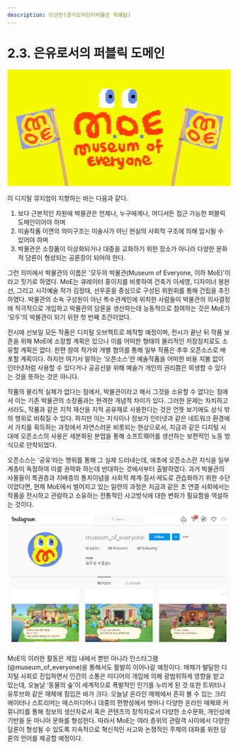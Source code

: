 ```yaml
---
description: 이상민(경기도어린이박물관 학예팀)
---
```


# 2.3. 은유로서의 퍼블릭 도메인

![&#xBAA8;&#xB450;&#xC758; &#xBC15;&#xBB3C;&#xAD00; MI](../.gitbook/assets/1_-.jpg)

이 디지털 뮤지엄이 지향하는 바는 다음과 같다.

1. 보다 근본적인 차원에 박물관은 언제나, 누구에게나, 어디서든 접근 가능한 퍼블릭 도메인이어야 하며
2. 미술작품 이면의 의미구조는 미술사가 아닌 현실의 사회적 구조에 의해 암시될 수 있어야 하며 
3. 박물관은 소장품이 이상화되거나 대중을 교화하기 위한 장소가 아니라 다양한 문화적 담론이 형성되는 공론장이 되어야 한다.

그런 의미에서 박물관의 이름은  '모두의 박물관\(Museum of Everyone, 이하 MoE\)'이라고 짓기로 하였다. MoE는 큐레이터 홍이지를 비롯하여 건축가 이세영, 디자이너 봉완선, 그리고 시각예술 작가 김정태, 선우훈을 중심으로 구성된 위원회를 통해 건립을 추진하였다. 박물관의 소속 구성원이 아닌 특수관계인에 위치한 사람들이 박물관의 의사결정에 적극적으로 개입하고 박물관의 담론을 생산하는데 능동적으로 참여하는 것은 MoE가 ‘모두’의 박물관이 되기 위한 첫 번째 조건이었다.

전시에 선보일 모든 작품은 디지털 오브젝트로 제작할 예정이며, 전시가 끝난 뒤 작품 보존을 위해 MoE에 소장할 계획은 있으나 이를 어떠한 형태의 물리적인 저장장치로도 소유할 계획은 없다. 한편 참여 작가와 개별 협의를 통해 일부 작품은 추후 오픈소스로 배포할 계획이다. 하지만 여기서 말하는 ‘오픈소스’란 예술작품을 어떠한 비용 지불 없이 인터넷처럼 사용할 수 있다거나 공공선을 위해 예술가 개인의 권리쯤은 희생할 수 있다는 것을 뜻하는 것은 아니다.

작품의 물리적 실체가 없다는 점에서, 박물관이라고 해서 그것을 소유할 수 없다는 점에서 이는 기존 박물관의 소장품과는 현격한 개념적 차이가 있다. 그러한 문제는 차치하고서라도, 작품과 같은 지적 재산을 지적 공유재로 사용한다는 것은 언뜻 보기에도 상식 밖의 행위로 비춰질 수 있다. 하지만 이는 지식이나 정보가 인터넷과 같은 네트워크 환경에서 가치를 획득하는 과정에서 자연스러운 비롯되는 현상으로서, 지금과 같은 디지털 시대에 오픈소스의 사용은 세분화된 분업을 통해 소프트웨어를 생산하는 보편적인 노동 방식으로 안착되었다.

오픈소스는 ‘공유’라는 행위를 통해 그 실체 드러내는데, 애초에 오픈소스란 지식을 일부 계층이 독점하여 이를 권력화 하는데 반대하는 것에서부터 출발하였다. 과거 박물관의 사물들이 특권층과 지배층의 통치이념을 사회적 체계·질서·제도로 관습화하기 위한 수단이었다면, 현재 MoE에서 벌어지고 있는 일련의 과정은 지금과 같은 초 연결 사회에서는 작품을 전시하고 관람하고 소유하는 전통적인 사고방식에 대한 변화가 필요함을 역설하는 것이다.

![&#xBAA8;&#xB450;&#xC758; &#xBC15;&#xBB3C;&#xAD00; &#xC778;&#xC2A4;&#xD0C0;&#xADF8;&#xB7A8;](../.gitbook/assets/moe.ins.jpg)

MoE의 이러한 활동은 게임 내에서 뿐만 아니라 인스타그램\(@museum\_of\_everyone\)을 통해서도 활발히 이어나갈 예정이다. 매체가 발달한 디지털 사회로 진입하면서 인간의 소통은 미디어의 개입에 의해 광범위하게 영향을 받고 있는데, 오늘날 ‘동물의 숲’이 세계적으로 폭발적인 인기를 누리게 된 것 또한 트위터나 유투브와 같은 매체에 힘입은 바가 크다. 오늘날 온라인 매체에서 흔히 볼 수 있는 크리에이터나 스트리머는 매스미디어나 대중의 편향성에서 벗어나 다양한 온라인 매체와 커뮤니티를 통해 정보의 생산자로서 혹은 콘텐츠의 창작자로서 다양한 소수문화, 개인성에 기반을 둔 마니아 문화를 형성한다. 따라서 MoE는 여러 층위의 관람객 사이에서 다양한 담론이 형성될 수 있도록 지속적으로 혁신적인 사고와 논쟁적인 주제의 대화를 위한 담론의 언어를 제공할 예정이다.

